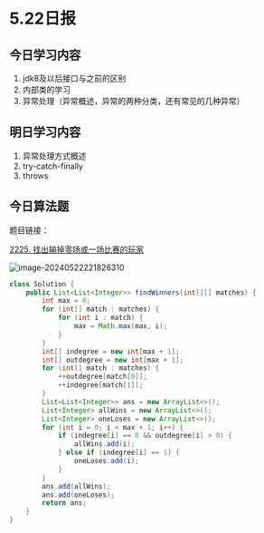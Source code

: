 # 5.22日报

## 今日学习内容

1. jdk8及以后接口与之前的区别
2. 内部类的学习
3. 异常处理（异常概述，异常的两种分类，还有常见的几种异常）

## 明日学习内容

1. 异常处理方式概述
2. try-catch-finally
3. throws

## 今日算法题

题目链接：

[2225. 找出输掉零场或一场比赛的玩家](https://leetcode.cn/problems/find-players-with-zero-or-one-losses/)

![image-20240522221826310](https://gitee.com/liu-bingduo/pic-bed/raw/master/img/image-20240522221826310.png)

```java
class Solution {
    public List<List<Integer>> findWinners(int[][] matches) {
        int max = 0;
        for (int[] match : matches) {
            for (int i : match) {
                max = Math.max(max, i);
            }
        }
        int[] indegree = new int[max + 1];
        int[] outdegree = new int[max + 1];
        for (int[] match : matches) {
            ++outdegree[match[0]];
            ++indegree[match[1]];
        }
        List<List<Integer>> ans = new ArrayList<>();
        List<Integer> allWins = new ArrayList<>();
        List<Integer> oneLoses = new ArrayList<>();
        for (int i = 0; i < max + 1; i++) {
            if (indegree[i] == 0 && outdegree[i] > 0) {
                allWins.add(i);
            } else if (indegree[i] == 1) {
                oneLoses.add(i);
            }
        }
        ans.add(allWins);
        ans.add(oneLoses);
        return ans;
    }
}
```

